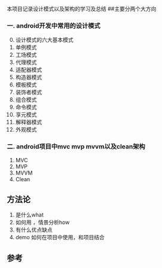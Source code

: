 本项目记录设计模式以及架构的学习及总结
##主要分两个大方向

### 一. android开发中常用的设计模式
0. 设计模式的六大基本模式
1. 单例模式
2. 工场模式
3. 代理模式
4. 适配器模式
5. 构造器模式
6. 模板模式
7. 装饰者模式
8. 组合模式
9. 命令模式
10. 享元模式
11. 解释器模式
12. 外观模式 
### 二. android项目中mvc mvp mvvm以及clean架构
1. MVC
2. MVP
3. MVVM
4. Clean

## 方法论
1. 是什么what
2. 如何用 ，情景分析how
3. 有什么优点缺点
4. demo 如何在项目中使用，和项目结合



## 参考
